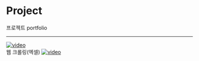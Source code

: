 # Project
프로젝트 portfolio
<hr>




[![video](https://img.youtube.com/vi/B-Qpb2_Oz48/0.jpg)](https://youtu.be/B-Qpb2_Oz48)
<br>웹 크롤링(엑셀)
[![video](https://img.youtube.com/vi/rMnaoY__TUw/0.jpg)](https://youtu.be/rMnaoY__TUw)














